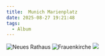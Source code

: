 ```yaml
---
title:  Munich Marienplatz
date: 2025-08-27 19:21:48
tags: 
  - Album
---
```

![Neues Rathaus](https://cx-onedrive.pages.dev/api/raw?path=/Album/20250826-Munich/IMG_3275.jpg)
![Frauenkirche](https://cx-onedrive.pages.dev/api/raw?path=/Album/20250826-Munich/IMG_3282.jpg)
![](https://cx-onedrive.pages.dev/api/raw?path=/Album/20250826-Munich/IMG_3294.jpg)